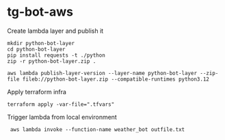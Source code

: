 # tg-bot-aws

Create lambda layer and publish it
```
mkdir python-bot-layer
cd python-bot-layer
pip install requests -t ./python
zip -r python-bot-layer.zip .

aws lambda publish-layer-version --layer-name python-bot-layer --zip-file fileb://python-bot-layer.zip --compatible-runtimes python3.12
```
Apply terraform infra
```
terraform apply -var-file=".tfvars"
```
Trigger lambda from local environment

```
 aws lambda invoke --function-name weather_bot outfile.txt
```